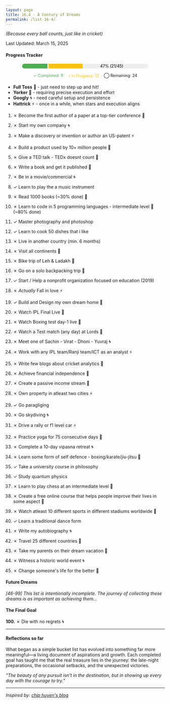 ```yaml
---
layout: page
title: 16.4 - A Century of Dreams
permalink: /list-16-4/
---
```


_(Because every ball counts, just like in cricket)_

Last Updated: March 15, 2025  

#### Progress Tracker
<div style="margin: 15px 0;">
    <div style="background-color: #eee; height: 15px; border-radius: 7px; position: relative; max-width: 400px; margin: 0 auto;">
        <div style="background-color: #4CAF50; width: 20%; height: 100%; border-radius: 7px 0 0 7px; display: inline-block;"></div>
        <div style="background-color: #FFC107; width: 27%; height: 100%; display: inline-block;">
            <span style="position: absolute; width: 100%; text-align: center; color: #000; font-size: 0.9em; line-height: 15px;">
                47% (21/45)
            </span>
        </div>
    </div>
</div>
<div style="display: flex; flex-wrap: wrap; justify-content: center; gap: 15px; margin: 10px 0; font-size: 0.9em;">
    <span style="color: #4CAF50;">✓ Completed: 9</span>
    <span style="color: #FFC107;">⚡ In Progress: 12</span>
    <span>◯ Remaining: 24</span>
</div>


- **Full Toss** 🎾 - just need to step up and hit!
- **Yorker** 🎳 - requiring precise execution and effort
- **Googly** 🌀 - need careful setup and persistence  
- **Hattrick** ⚡ - once in a while, when stars and execution aligns



1. ✗ Become the first author of a paper at a top-tier conference 🎳
2. ✗ Start my own company 🌀
3. ✗ Make a discovery or invention or author an US-patent ⚡
4. ✗ Build a product used by 10+ million people 🎳
5. ✗ Give a TED talk - TEDx doesnt count 🎾

6. ✗ Write a book and get it published 🎳
7. ✗ Be in a movie/commercial 🌀
8. ✓ Learn to play the a music instrument

9. ✗ Read 1000 books (~30% done) 🎳
10. ✗ Learn to code in 5 programming languages - intermediate level 🎾 (~80% done)
11. ✓ Master photography and photoshop
12. ✓ Learn to cook 50 dishes that i like

13. ✗ Live in another country (min. 6 months)
14. ✗ Visit all continents 🎳
15. ✗ Bike trip of Leh & Ladakh 🎾
16. ✗ Go on a solo backpacking trip 🎾

17. ✓ Start / Help a nonprofit organization focused on education (2019)
18. ✗ *Actually* Fall in love ⚡
19. ✓ Build and Design my own dream home 🎳

20. ✗ Watch IPL Final Live 🎳
21. ✗ Watch Boxing test day-1 live 🎾
22. ✗ Watch a Test match (any day) at Lords 🎾
23. ✗ Meet one of Sachin - Virat - Dhoni - Yuvraj 🌀
24. ✗ Work with any IPL team/Ranji team/ICT as an analyst ⚡
25. ✗ Write few blogs about cricket analytics 🎾

26. ✗ Achieve financial independence 🎳
27. ✗ Create a passive income stream 🎾
28. ✗ Own property in atleast two cities ⚡

29. ✓ Go paragliging 
30. ✗ Go skydiving 🌀
31. ✗ Drive a rally or f1 level car ⚡

32. ✗ Practice yoga for 75 consecutive days 🎳
33. ✗ Complete a 10-day vipasna retreat 🌀
34. ✗ Learn some form of self defence - boxing/karate/jiu-jitsu 🎾

35. ✓ Take a university course in philosophy
36. ✓ Study quantum physics
37. ✗ Learn to play chess at an intermediate level 🎾

38. ✗ Create a free online course that helps people improve their lives in some aspect 🎾
39. ✗ Watch atleast 10 different sports in different stadiums worldwide 🎳
40. ✓ Learn a traditional dance form

41. ✗ Write my autobiography 🌀
42. ✗ Travel 25 different countries 🎳
43. ✗ Take my parents on their dream vacation 🎾

44. ✗ Witness a historic world event 🌀
45. ✗ Change someone's life for the better 🎾

#### Future Dreams
_[46-99] This list is intentionally incomplete. The journey of collecting these dreams is as important as achieving them..._

#### The Final Goal
**100.** ✗ Die with no regrets 🌀

---

#### Reflections so far
What began as a simple bucket list has evolved into something far more meaningful—a living document of aspirations and growth. Each completed goal has taught me that the real treasure lies in the journey: the late-night preparations, the occasional setbacks, and the unexpected victories.

_"The beauty of any pursuit isn't in the destination, but in showing up every day with the courage to try."_

---

*Inspired by: [chip huyen's blog](https://huyenchip.com/list-100/)*
